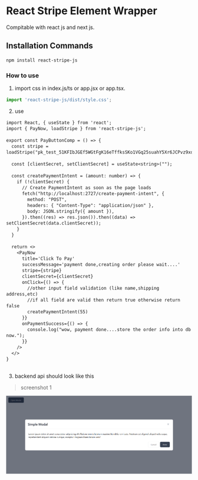 # React Stripe Element Wrapper
Compitable with react js and next js.

## Installation Commands

```bash
npm install react-stripe-js
```

### How to use

1. import css in index.js/ts or app.jsx or app.tsx.

```ts
import 'react-stripe-js/dist/style.css';
```
2. use

```tsx
import React, { useState } from 'react';
import { PayNow, loadStripe } from 'react-stripe-js';

export const PayButtonComp = () => {
  const stripe = loadStripe("pk_test_51KFIbJGEf5WGtFgK16eTffksSKo1VGq25suahY5Xr6JCPvz9xdosjLSCJWhGisj2EWRQoCp16GGQPdhVuKNuVMRu00PNWqxHCe")

  const [clientSecret, setClientSecret] = useState<string>("");

  const createPaymentIntent = (amount: number) => {
    if (!clientSecret) {
      // Create PaymentIntent as soon as the page loads
      fetch("http://localhost:2727/create-payment-intent", {
        method: "POST",
        headers: { "Content-Type": "application/json" },
        body: JSON.stringify({ amount }),
      }).then((res) => res.json()).then((data) => setClientSecret(data.clientSecret));
    }
  }

  return <>
    <PayNow
      title='Click To Pay'
      successMessage='payment done,creating order please wait....'
      stripe={stripe}
      clientSecret={clientSecret}
      onClick={() => {
        //other input field validation (like name,shipping address,etc)
        //if all field are valid then return true otherwise return false
        createPaymentIntent(55)
      }}
      onPaymentSuccess={() => {
        console.log("wow, payment done....store the order info into db now.");
      }}
    />
  </>
}


```
3. backend api should look like this




> screenshot 1

![screenshot](screenshot.png)
